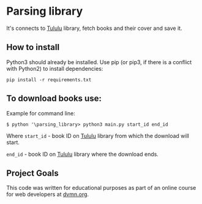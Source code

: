 # Parsing library

It's connects to [Tululu](https://tululu.org/) library, fetch books and their cover and save it.

## How to install


Python3 should already be installed. Use pip (or pip3, if there is a conflict with Python2) to install dependencies:
```
pip install -r requirements.txt
```

## To download books use:

Example for command line:
```
$ python '\parsing_library> python3 main.py start_id end_id
```

Where `start_id` - book ID on [Tululu](https://tululu.org/) library from which the download will start.

`end_id` - book ID on [Tululu](https://tululu.org/) library where the download ends.


## Project Goals

This code was written for educational purposes as part of an online course for web developers at [dvmn.org](https://dvmn.org/).